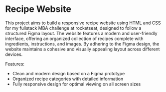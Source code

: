 # Recipe Website

This project aims to build a responsive recipe website using HTML and CSS for my fullstack MBA challenge at rocketseat, designed to follow a structured Figma layout. The website features a modern and user-friendly interface, offering an organized collection of recipes complete with ingredients, instructions, and images. By adhering to the Figma design, the website maintains a cohesive and visually appealing layout across different devices.

Features:

- Clean and modern design based on a Figma prototype
- Organized recipe categories with detailed information
- Fully responsive design for optimal viewing on all screen sizes
